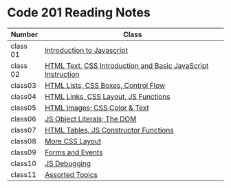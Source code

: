 # Code 201 Reading Notes

| Number      | Class |
| ----------- | ----------- |
| class 01    |   [Introduction to Javascript](https://enasbatayneh.github.io/reading-notes/class-01)|
| class 02 |[HTML Text, CSS Introduction and Basic JavaScript Instruction](https://enasbatayneh.github.io/reading-notes/class-02)|
|class03|[HTML Lists, CSS Boxes, Control Flow](https://github.com/EnasBatayneh/reading-notes/blob/main/class03)|
|class04|[HTML Links, CSS Layout, JS Functions](https://github.com/EnasBatayneh/reading-notes/blob/main/class04)|
|class05 |[HTML Images; CSS Color & Text](https://github.com/EnasBatayneh/reading-notes/blob/main/class05)|
|class06| [ JS Object Literals; The DOM](https://github.com/EnasBatayneh/reading-notes/blob/main/class06)|
|class07|[HTML Tables, JS Constructor Functions](https://github.com/EnasBatayneh/reading-notes/blob/main/class07)|
| class08   | [More CSS Layout](https://github.com/EnasBatayneh/reading-notes/blob/main/class08)|
| class09   |  [Forms and Events](https://github.com/EnasBatayneh/reading-notes/blob/main/class09)|
| class10   | [JS Debugging](https://github.com/EnasBatayneh/reading-notes/blob/main/class10)|
| class11   | [Assorted Topics](https://github.com/EnasBatayneh/reading-notes/blob/main/class11)|



